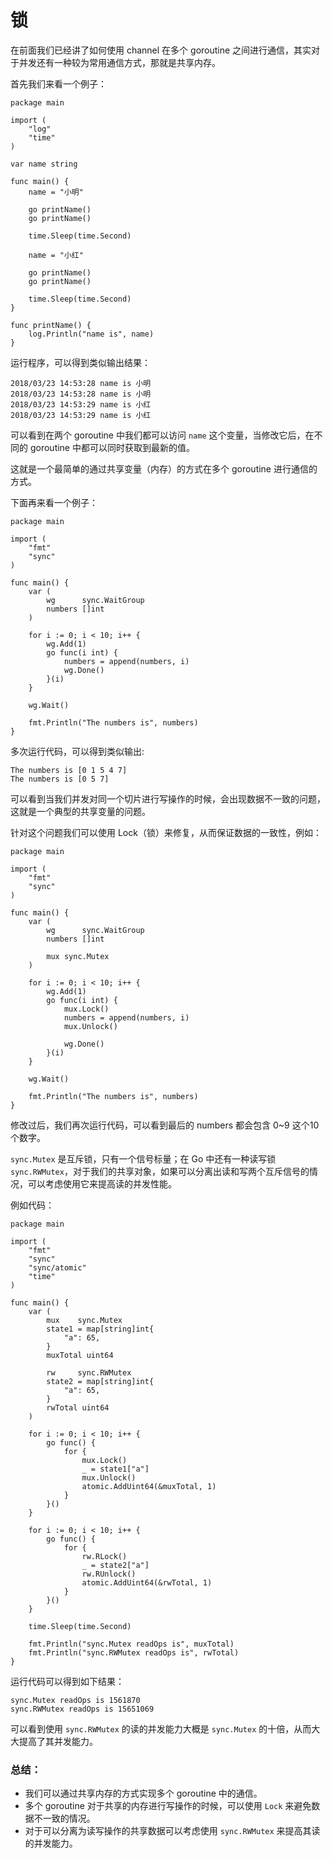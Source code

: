 # 锁

在前面我们已经讲了如何使用 channel 在多个 goroutine 之间进行通信，其实对于并发还有一种较为常用通信方式，那就是共享内存。

首先我们来看一个例子：

```golang
package main

import (
	"log"
	"time"
)

var name string

func main() {
	name = "小明"

	go printName()
	go printName()

	time.Sleep(time.Second)

	name = "小红"

	go printName()
	go printName()

	time.Sleep(time.Second)
}

func printName() {
	log.Println("name is", name)
}
```

运行程序，可以得到类似输出结果：

```
2018/03/23 14:53:28 name is 小明
2018/03/23 14:53:28 name is 小明
2018/03/23 14:53:29 name is 小红
2018/03/23 14:53:29 name is 小红
```

可以看到在两个 goroutine 中我们都可以访问 `name` 这个变量，当修改它后，在不同的 goroutine 中都可以同时获取到最新的值。

这就是一个最简单的通过共享变量（内存）的方式在多个 goroutine 进行通信的方式。

下面再来看一个例子：

```golang
package main

import (
	"fmt"
	"sync"
)

func main() {
	var (
		wg      sync.WaitGroup
		numbers []int
	)

	for i := 0; i < 10; i++ {
		wg.Add(1)
		go func(i int) {
			numbers = append(numbers, i)
			wg.Done()
		}(i)
	}

	wg.Wait()

	fmt.Println("The numbers is", numbers)
}
```

多次运行代码，可以得到类似输出:

```
The numbers is [0 1 5 4 7]
The numbers is [0 5 7]
```

可以看到当我们并发对同一个切片进行写操作的时候，会出现数据不一致的问题，这就是一个典型的共享变量的问题。

针对这个问题我们可以使用 Lock（锁）来修复，从而保证数据的一致性，例如：

```golang
package main

import (
	"fmt"
	"sync"
)

func main() {
	var (
		wg      sync.WaitGroup
		numbers []int

		mux sync.Mutex
	)

	for i := 0; i < 10; i++ {
		wg.Add(1)
		go func(i int) {
			mux.Lock()
			numbers = append(numbers, i)
			mux.Unlock()

			wg.Done()
		}(i)
	}

	wg.Wait()

	fmt.Println("The numbers is", numbers)
}
```

修改过后，我们再次运行代码，可以看到最后的 numbers 都会包含 0~9 这个10个数字。

`sync.Mutex` 是互斥锁，只有一个信号标量；在 Go 中还有一种读写锁 `sync.RWMutex`，对于我们的共享对象，如果可以分离出读和写两个互斥信号的情况，可以考虑使用它来提高读的并发性能。

例如代码：

```golang
package main

import (
	"fmt"
	"sync"
	"sync/atomic"
	"time"
)

func main() {
	var (
		mux    sync.Mutex
		state1 = map[string]int{
			"a": 65,
		}
		muxTotal uint64

		rw     sync.RWMutex
		state2 = map[string]int{
			"a": 65,
		}
		rwTotal uint64
	)

	for i := 0; i < 10; i++ {
		go func() {
			for {
				mux.Lock()
				_ = state1["a"]
				mux.Unlock()
				atomic.AddUint64(&muxTotal, 1)
			}
		}()
	}

	for i := 0; i < 10; i++ {
		go func() {
			for {
				rw.RLock()
				_ = state2["a"]
				rw.RUnlock()
				atomic.AddUint64(&rwTotal, 1)
			}
		}()
	}

	time.Sleep(time.Second)

	fmt.Println("sync.Mutex readOps is", muxTotal)
	fmt.Println("sync.RWMutex readOps is", rwTotal)
}
```

运行代码可以得到如下结果：

```
sync.Mutex readOps is 1561870
sync.RWMutex readOps is 15651069
```

可以看到使用 `sync.RWMutex` 的读的并发能力大概是 `sync.Mutex` 的十倍，从而大大提高了其并发能力。

### 总结：

- 我们可以通过共享内存的方式实现多个 goroutine 中的通信。
- 多个 goroutine 对于共享的内存进行写操作的时候，可以使用 `Lock` 来避免数据不一致的情况。
- 对于可以分离为读写操作的共享数据可以考虑使用 `sync.RWMutex` 来提高其读的并发能力。

